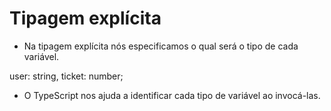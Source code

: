 # Tipagem explícita

- Na tipagem explícita nós especificamos o qual será o tipo de cada variável.

user: string, ticket: number;

- O TypeScript nos ajuda a identificar cada tipo de variável ao invocá-las.